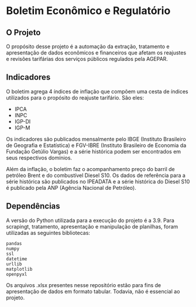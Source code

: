 # Boletim Econômico e Regulatório 

## O Projeto

O propósito desse projeto é a automação da extração, tratamento e apresentação de dados econômicos e financeiros que afetam os reajustes e revisões tarifárias dos serviços públicos regulados pela AGEPAR.

## Indicadores

O boletim agrega 4 índices de inflação que compõem uma cesta de índices utilizados para o propósito do reajuste tarifário. São eles:

- IPCA
- INPC
- IGP-DI
- IGP-M

Os indicadores são publicados mensalmente pelo IBGE (Instituto Brasileiro de Geografia e Estatística) e FGV-IBRE (Instituto Brasileiro de Economia da Fundação Getúlio Vargas) e a série histórica podem ser encontrados em seus respectivos domínios.

Além da inflação, o boletim faz o acompanhamento preço do barril de petróleo Brent e do combustível Diesel S10. Os dados de referência para a série histórica são publicados no IPEADATA e a série histórica do Diesel S10 é publicado pela ANP (Agência Nacional de Petróleo).

## Dependências

A versão do Python utilizada para a execução do projeto é a 3.9. Para scrapingt, tratamento, apresentação e manipulação de planilhas, foram utilizadas as seguintes bibliotecas:

    pandas
    numpy
    ssl
    datetime
    urllib
    matplotlib
    openpyxl

Os arquivos .xlsx presentes nesse repositório estão para fins de apresentação de dados em formato tabular. Todavia, não é essencial ao projeto.

